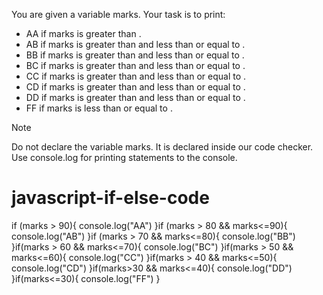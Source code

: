 
You are given a variable marks. Your task is to print:

- AA if marks is greater than .
- AB if marks is greater than  and less than or equal to .
- BB if marks is greater than  and less than or equal to .
- BC if marks is greater than  and less than or equal to .
- CC if marks is greater than  and less than or equal to .
- CD if marks is greater than  and less than or equal to .
- DD if marks is greater than  and less than or equal to .
- FF if marks is less than or equal to .


Note

Do not declare the variable marks. It is declared inside our code checker.
Use console.log for printing statements to the console.




# javascript-if-else-code


if (marks > 90){
    console.log("AA")
}if (marks > 80 && marks<=90){
    console.log("AB")
}if (marks > 70 && marks<=80){
    console.log("BB")
}if(marks > 60 && marks<=70){
    console.log("BC")
}if(marks > 50 && marks<=60){
    console.log("CC")
}if(marks > 40 && marks<=50){
    console.log("CD")
}if(marks>30 && marks<=40){
    console.log("DD")
}if(marks<=30){
    console.log("FF")
}
